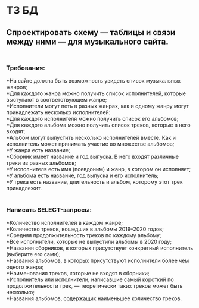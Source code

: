 # ТЗ БД

## Спроектировать схему — таблицы и связи между ними — для музыкального сайта.<br/> <br/>

### Требования:<br/>
*На сайте должна быть возможность увидеть список музыкальных жанров;<br/>
*Для каждого жанра можно получить список исполнителей, которые выступают в соответствующем жанре;<br/> 
*Исполнители могут петь в разных жанрах, как и одному жанру могут принадлежать несколько исполнителей:<br/>
*Для каждого исполнителя можно получить список его альбомов;<br/>
*Для каждого альбома можно получить список треков, которые в него входят;<br/>
*Альбом могут выпустить несколько исполнителей вместе. Как и исполнитель может принимать участие во множестве альбомов;<br/>
*У жанра есть название;<br/>
*Сборник имеет название и год выпуска. В него входят различные треки из разных альбомов;<br/>
*У исполнителя есть имя (псевдоним) и жанр, в котором он исполняет;<br/>
*У альбома есть название, год выпуска и его исполнитель;<br/>
*У трека есть название, длительность и альбом, которому этот трек принадлежит.<br/><br/>

### Написать SELECT-запросы:

*Количество исполнителей в каждом жанре;<br/>
*Количество треков, вошедших в альбомы 2019–2020 годов;<br/>
*Средняя продолжительность треков по каждому альбому;<br/>
*Все исполнители, которые не выпустили альбомы в 2020 году;<br/>
*Названия сборников, в которых присутствует конкретный исполнитель (выберите его сами);<br/>
*Названия альбомов, в которых присутствуют исполнители более чем одного жанра;<br/>
*Наименования треков, которые не входят в сборники;<br/>
*Исполнитель или исполнители, написавшие самый короткий по продолжительности трек, — теоретически таких треков может быть несколько;<br/>
*Названия альбомов, содержащих наименьшее количество треков.<br/>
